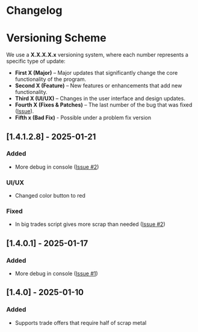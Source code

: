 # Changelog

# Versioning Scheme

We use a **X.X.X.X.x** versioning system, where each number represents a specific type of update:

- **First X (Major)** – Major updates that significantly change the core functionality of the program.  
- **Second X (Feature)** – New features or enhancements that add new functionality.  
- **Third X (UI/UX)** – Changes in the user interface and design updates.  
- **Fourth X (Fixes & Patches)** – The last number of the bug that was fixed ([Issue](https://github.com/BrBriz/One-Click-Offer/issues)).  
- **Fifth x (Bad Fix)** - Possible under a problem fix version

## [1.4.1.2.8] - 2025-01-21
### Added 
- More debug in console ([Issue #2](https://github.com/BrBriz/One-Click-Offer/issues/2))
### UI/UX
- Changed color button to red 

### Fixed
- In big trades script gives more scrap than needed ([Issue #2](https://github.com/BrBriz/One-Click-Offer/issues/2))

## [1.4.0.1] - 2025-01-17
### Added
- More debug in console ([Issue #1](https://github.com/BrBriz/One-Click-Offer/issues/1))

## [1.4.0] - 2025-01-10
### Added
- Supports trade offers that require half of scrap metal

